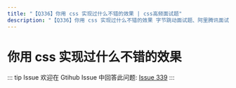 ```yaml
---
title: "【Q336】你用 css 实现过什么不错的效果 | css高频面试题"
description: "【Q336】你用 css 实现过什么不错的效果 字节跳动面试题、阿里腾讯面试题、美团小米面试题。"
---
```


# 你用 css 实现过什么不错的效果

::: tip Issue
欢迎在 Gtihub Issue 中回答此问题: [Issue 339](https://github.com/shfshanyue/Daily-Question/issues/339)
:::

